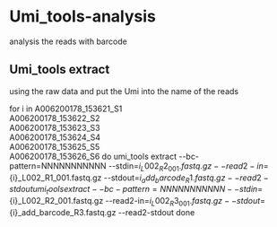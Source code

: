 # Umi_tools-analysis
analysis the reads with barcode

## Umi_tools extract
using the raw data and put the Umi into the name of the reads

  for i in A006200178_153621_S1 \
  A006200178_153622_S2 \
  A006200178_153623_S3 \
  A006200178_153624_S4 \
  A006200178_153625_S5 \
  A006200178_153626_S6
  do
  umi_tools extract --bc-pattern=NNNNNNNNNNN --stdin=${i}_L002_R2_001.fastq.gz --read2-in=${i}_L002_R1_001.fastq.gz --stdout=${i}_add_barcode_R1.fastq.gz --read2-stdout
  umi_tools extract --bc-pattern=NNNNNNNNNNN --stdin=${i}_L002_R2_001.fastq.gz --read2-in=${i}_L002_R3_001.fastq.gz --stdout=${i}_add_barcode_R3.fastq.gz --read2-stdout
  done
